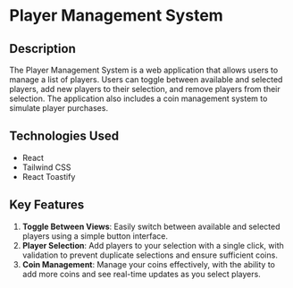 # Player Management System

## Description
The Player Management System is a web application that allows users to manage a list of players. Users can toggle between available and selected players, add new players to their selection, and remove players from their selection. The application also includes a coin management system to simulate player purchases.

## Technologies Used
- React
- Tailwind CSS
- React Toastify

## Key Features
1. **Toggle Between Views**: Easily switch between available and selected players using a simple button interface.
2. **Player Selection**: Add players to your selection with a single click, with validation to prevent duplicate selections and ensure sufficient coins.
3. **Coin Management**: Manage your coins effectively, with the ability to add more coins and see real-time updates as you select players.
